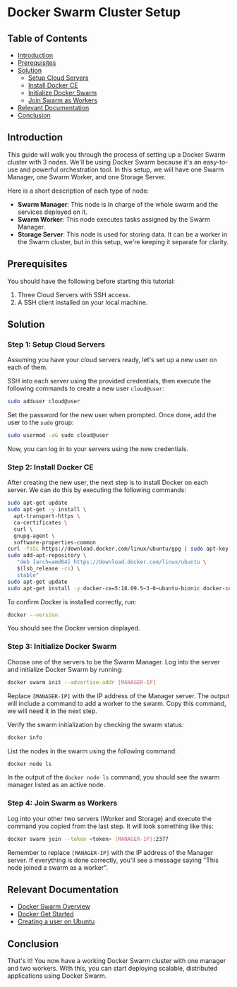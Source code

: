 # Docker Swarm Cluster Setup

## Table of Contents

- [Introduction](#introduction)
- [Prerequisites](#prerequisites)
- [Solution](#solution)
  - [Setup Cloud Servers](#step-1-setup-cloud-servers)
  - [Install Docker CE](#step-2-install-docker-ce)
  - [Initialize Docker Swarm](#step-3-initialize-docker-swarm)
  - [Join Swarm as Workers](#step-4-join-swarm-as-workers)
- [Relevant Documentation](#relevant-documentation)
- [Conclusion](#conclusion)

## Introduction

This guide will walk you through the process of setting up a Docker Swarm cluster with 3 nodes. We'll be using Docker Swarm because it's an easy-to-use and powerful orchestration tool. In this setup, we will have one Swarm Manager, one Swarm Worker, and one Storage Server.

Here is a short description of each type of node:
- **Swarm Manager**: This node is in charge of the whole swarm and the services deployed on it.
- **Swarm Worker**: This node executes tasks assigned by the Swarm Manager.
- **Storage Server**: This node is used for storing data. It can be a worker in the Swarm cluster, but in this setup, we're keeping it separate for clarity.

## Prerequisites

You should have the following before starting this tutorial:
1. Three Cloud Servers with SSH access.
2. A SSH client installed on your local machine.

## Solution

### Step 1: Setup Cloud Servers

Assuming you have your cloud servers ready, let's set up a new user on each of them. 

SSH into each server using the provided credentials, then execute the following commands to create a new user `cloud@user`:

```bash
sudo adduser cloud@user
```

Set the password for the new user when prompted. Once done, add the user to the `sudo` group:

```bash
sudo usermod -aG sudo cloud@user
```

Now, you can log in to your servers using the new credentials. 

### Step 2: Install Docker CE

After creating the new user, the next step is to install Docker on each server. We can do this by executing the following commands:

```bash
sudo apt-get update
sudo apt-get -y install \
  apt-transport-https \
  ca-certificates \
  curl \
  gnupg-agent \
  software-properties-common
curl -fsSL https://download.docker.com/linux/ubuntu/gpg | sudo apt-key add -
sudo add-apt-repository \
   "deb [arch=amd64] https://download.docker.com/linux/ubuntu \
   $(lsb_release -cs) \
   stable"
sudo apt-get update
sudo apt-get install -y docker-ce=5:18.09.5~3-0~ubuntu-bionic docker-ce-cli=5:18.09.5~3-0~ubuntu-bionic containerd.io
```

To confirm Docker is installed correctly, run:

```bash
docker --version
```

You should see the Docker version displayed.

### Step 3: Initialize Docker Swarm

Choose one of the servers to be the Swarm Manager. Log into the server and initialize Docker Swarm by running:

```bash
docker swarm init --advertise-addr [MANAGER-IP]
```

Replace `[MANAGER-IP]` with the IP address of the Manager server. The output will include a command to add a worker to the swarm. Copy this command, we will need it in the next step.

Verify the swarm initialization by checking the swarm status:

```bash
docker info
```

List the nodes in the swarm using the following command:

```bash
docker node ls
```

In the output of the `docker node ls` command, you should see the swarm manager listed as an active node.

### Step 4: Join Swarm as Workers

Log into your other two servers (Worker and Storage) and execute the command you copied from the last step. It will look something like this:

```bash
docker swarm join --token <token> [MANAGER-IP]:2377
```

Remember to replace `[MANAGER-IP]` with the IP address of the Manager server. If everything is done correctly, you'll see a message saying "This node joined a swarm as a worker".

## Relevant Documentation

- [Docker Swarm Overview](https://docs.docker.com/engine/swarm/)
- [Docker Get Started](https://docs.docker.com/get-started/)
- [Creating a user on Ubuntu](https://www.digitalocean.com/community/tutorials/how-to-create-a-new-sudo-enabled-user-on-ubuntu-18-04-quickstart)

## Conclusion

That's it! You now have a working Docker Swarm cluster with one manager and two workers. With this, you can start deploying scalable, distributed applications using Docker Swarm.